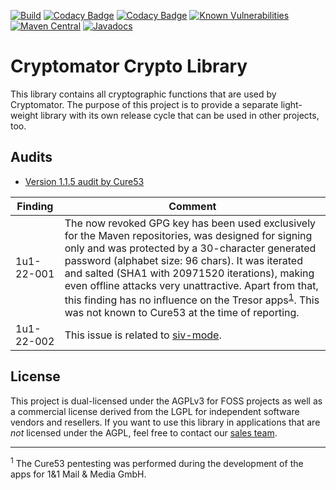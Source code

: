 [![Build](https://github.com/cryptomator/cryptolib/workflows/Build/badge.svg)](https://github.com/cryptomator/cryptolib/actions?query=workflow%3ABuild)
[![Codacy Badge](https://api.codacy.com/project/badge/Grade/9d736fe3e9e14dfb8a65949abbe8f712)](https://www.codacy.com/app/cryptomator/cryptolib)
[![Codacy Badge](https://api.codacy.com/project/badge/Coverage/9d736fe3e9e14dfb8a65949abbe8f712)](https://www.codacy.com/app/cryptomator/cryptolib?utm_source=github.com&utm_medium=referral&utm_content=cryptomator/cryptolib&utm_campaign=Badge_Coverage)
[![Known Vulnerabilities](https://snyk.io/test/github/cryptomator/cryptolib/badge.svg)](https://snyk.io/test/github/cryptomator/cryptolib)
[![Maven Central](https://img.shields.io/maven-central/v/org.cryptomator/cryptolib.svg?maxAge=86400)](https://repo1.maven.org/maven2/org/cryptomator/cryptolib/)
[![Javadocs](http://www.javadoc.io/badge/org.cryptomator/cryptolib.svg)](http://www.javadoc.io/doc/org.cryptomator/cryptolib)

# Cryptomator Crypto Library

This library contains all cryptographic functions that are used by Cryptomator. The purpose of this project is to provide a separate light-weight library with its own release cycle that can be used in other projects, too.

## Audits

- [Version 1.1.5 audit by Cure53](https://cryptomator.org/audits/2017-11-27%20crypto%20cure53.pdf)

| Finding | Comment |
|---|---|
| 1u1-22-001 | The now revoked GPG key has been used exclusively for the Maven repositories, was designed for signing only and was protected by a 30-character generated password (alphabet size: 96 chars). It was iterated and salted (SHA1 with 20971520 iterations), making even offline attacks very unattractive. Apart from that, this finding has no influence on the Tresor apps<sup>[1](#footnote-tresor-apps)</sup>. This was not known to Cure53 at the time of reporting. |
| 1u1-22-002 | This issue is related to [siv-mode](https://github.com/cryptomator/siv-mode/). |

## License

This project is dual-licensed under the AGPLv3 for FOSS projects as well as a commercial license derived from the LGPL for independent software vendors and resellers. If you want to use this library in applications that are *not* licensed under the AGPL, feel free to contact our [sales team](https://cryptomator.org/enterprise/).

---

<sup><a name="footnote-tresor-apps">1</a></sup> The Cure53 pentesting was performed during the development of the apps for 1&1 Mail & Media GmbH.
